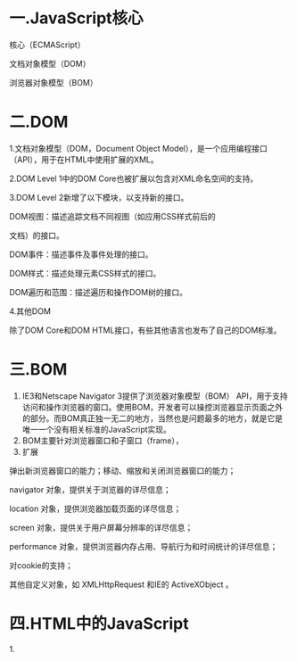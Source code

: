 #    一.JavaScript核心

核心（ECMAScript）

文档对象模型（DOM）

浏览器对象模型（BOM） 

# 二.DOM   

1.文档对象模型（DOM，Document Object Model），是一个应用编程接口（API），用于在HTML中使用扩展的XML。               

2.DOM Level 1中的DOM Core也被扩展以包含对XML命名空间的支持。

3.DOM Level 2新增了以下模块，以支持新的接口。

DOM视图：描述追踪文档不同视图（如应用CSS样式前后的

文档）的接口。

DOM事件：描述事件及事件处理的接口。

DOM样式：描述处理元素CSS样式的接口。

DOM遍历和范围：描述遍历和操作DOM树的接口。

4.其他DOM

除了DOM Core和DOM HTML接口，有些其他语言也发布了自己的DOM标准。

# 三.BOM

1.    IE3和Netscape Navigator 3提供了浏览器对象模型（BOM） API，用于支持访问和操作浏览器的窗口。使用BOM，开发者可以操控浏览器显示页面之外的部分。而BOM真正独一无二的地方，当然也是问题最多的地方，就是它是唯一一个没有相关标准的JavaScript实现。
2. BOM主要针对浏览器窗口和子窗口（frame），
3. 扩展

弹出新浏览器窗口的能力；移动、缩放和关闭浏览器窗口的能力；

navigator 对象，提供关于浏览器的详尽信息；

location 对象，提供浏览器加载页面的详尽信息；

screen 对象，提供关于用户屏幕分辨率的详尽信息；

performance 对象，提供浏览器内存占用、导航行为和时间统计的详尽信息；

对cookie的支持；

其他自定义对象，如 XMLHttpRequest 和IE的 ActiveXObject 。

# 四.**HTML**中的JavaScript

1.<script> 元素

async ：可选。表示应该立即开始下载脚本，但不能阻止其他页面动作，比如下载资源或等待其他脚本加载。只对外部脚本文件有效。

charset ：可选。使用 src 属性指定的代码字符集。这个属性很少使用，因为大多数浏览器不在乎它的值

crossorigin ：可选。配置相关请求的CORS（跨源资源共享）设置。默认不使用CORS。 

defer ：可选。表示在文档解析和显示完成后再执行脚本是没有问题的。只对外部脚本文件有效。在IE7及更早的版本中，对行内脚本也可以指定这个属性。

src ：可选。表示包含要执行的代码的外部文件。

type ：可选。代替 language ，表示代码块中脚本语言的内容类型（也称MIME类型）。

2.  标签占位符

过去，所有 <script> 元素都被放在页面的 <head> 标签内，

```
<!DOCTYPE html> 

<html> 

<head> 

<title>Example HTML Page</title> 

<script src="example1.js"></script> 

<script src="example2.js"></script> 

</head> 

<body> 

<!--这里是页面内容-->

</body> 

</html>
```

不过这种方法会导致页面渲染的明显延迟，在此期间浏览器窗口完全空白。所以我们把标签放在 <body> 元素中的页面内容后面

```
<!DOCTYPE html> 

<html> 

<head> 

<title>Example HTML Page</title> 

</head> 

<body> 
<!--这里是页面内容-->

<script src="example1.js"></script> 

<script src="example2.js"></script> 

</body> 

</html>
```

3.推迟执行脚本

4. 异步执行脚本
5. 动态加载脚本
6. XHTML中的变化

#  五.语言基础

**.1** 语法

ECMAScript的语法很大程度上借鉴了C语言和其他类C语言，如Java和Perl。熟悉这些语言的开发者，应该很容易理解ECMAScript宽松的语法 

2. 区分大小写
3. 标识符
4. 注释
5. 严格模式
6. 语句
7. 关键字与保留字

break do in typeof  case else instanceof var  catch export new void  class extends return while  const finally super with  continue for switch yield  debugger function this  default if throw  delete import try 

8.  变量

有3个关键字可以声明变量： var 、 const 和 let 。其中， var 在ECMAScript的所有版本中都可以使用，而 const 和 let 只能在ECMAScript 6及更晚的版本中使用

9.数据类型

ECMAScript有6种简单数据类型（也称为原始类型）：Undefined 、 Null 、 Boolean 、 Number 、 String 和 Symbol 。

10. typeof 操作符

"undefined" 表示值未定义；

"boolean" 表示值为布尔值；

"string" 表示值为字符串；

"number" 表示值为数值；

"object" 表示值为对象（而不是函数）或 null ； 

"function" 表示值为函数；

"symbol" 表示值为符号

### 操作符

ECMA-262描述了一组可用于操作数据值的操作符，包括数学操作符（如加、减）、位操作符、关系操作符和相等操作符等。

1.一元操作符

2. 一元加和减

```
let num = 25; 

num = +num; 

console.log(num); // 25
```

3.位操作符

3.1   按位非

3.2 按位与

3.3  按位或

3.4 按位异或

3.5 左移

3.6 有符号右移

3.7 无符号右移

### 布尔值

1. 逻辑非
2. 逻辑与
3. 逻辑或

### 乘法操作符

1. 乘法操作符
2. 除法操作符
3. 取模操作符

### 指数操作符

ECMAScript 7新增了指数操作符， Math.pow() 现在有了自己

的操作符 ** ，结果是一样的：

```
console.log(Math.pow(3, 2); // 9

console.log(3 ** 2); // 9console.log(Math.pow(16, 0.5); // 4

console.log(16** 0.5); // 4
```

不仅如此，指数操作符也有自己的指数赋值操作符 **= ，该操

作符执行指数运算和结果的赋值操作：

```
let squared = 3; 

squared **= 2; 

console.log(squared); // 9

let sqrt = 16; 

sqrt **= 0.5; 

console.log(sqrt); // 4
```



### 加性操作符

1. 加法操作符

   加法操作符（ + ）用于求两个数的和，比如：

   let result = 1 + 2;

   如果两个操作数都是数值，加法操作符执行加法运算并根据如下规则返回结果：

   如果有任一操作数是 NaN ，则返回 NaN ；

   如果是 Infinity 加 Infinity ，则返回 Infinity ；

   如果是 -Infinity 加 -Infinity ，则返回 - Infinity ；

   如果是 Infinity 加 -Infinity ，则返回 NaN ；

   如果是 +0 加 +0 ，则返回 +0 ；

   如果是 -0 加 +0 ，则返回 +0 ；

   如果是 -0 加 -0 ，则返回 -0 。

   不过，如果有一个操作数是字符串，则要应用如下规则：

   如果两个操作数都是字符串，则将第二个字符串拼接到第一个字符串后面；

   如果只有一个操作数是字符串，则将另一个操作数转换为字符串，再将两个字符串拼接在一起。

   如果有任一操作数是对象、数值或布尔值，则调用它们的toString() 方法以获取字符串，然后再应用前面的关于字符串的规则。对于 undefined 和 null ，则调用 String() 函数，分别获取 "undefined" 和 "null" 。

   看下面的例子：

   let result1 = 5 + 5; *//* *两个数值*

   console.log(result1); *// 10* 

   let result2 = 5 + "5"; *//* *一个数值和一个字*

   *符串*

   console.log(result2); *// "55"*

   以上代码展示了加法操作符的两种运算模式。正常情况下， 5 + 

   5 等于10（数值），如前两行代码所示。但是，如果将一个操作数改为字符串，比如 "5" ，则相加的结果就变成了 "55" （原始字符串值），因为第一个操作数也会被转换为字符串。

   ECMAScript中最常犯的一个错误，就是忽略加法操作中涉及的数据类型。比如下面这个例子：

   let num1 = 5; 

   let num2 = 10; 

   let message = "The sum of 5 and 10 is " + 

   num1 + num2; 

   console.log(message); *// "The sum of 5 and* 

   *10 is 510"*

   这里，变量 message 中保存的是一个字符串，是执行两次加法操作之后的结果。有人可能会认为最终得到的字符串是 "The sum of 5 and 10 is 15" 。可是，实际上得到的是 "The 

   sum of 5 and 10 is 510" 。这是因为每次加法运算都是独立完成的。第一次加法的操作数是一个字符串和一个数值（5），结果还是一个字符串。第二次加法仍然是用一个字符串去加一个数值（10），同样也会得到一个字符串。如果想真正执行数学计算，然后把结果追加到字符串末尾，只要使用一对括号即可：

   let num1 = 5; 

   let num2 = 10; 

   let message = "The sum of 5 and 10 is " + 

   (num1 + num2); 

   console.log(message); *// "The sum of 5 and 10* 

   *is 15"*在此，我们用括号把两个数值变量括了起来，意思是让解释器先

   执行两个数值的加法，然后再把结果追加给字符串。因此，最终

   得到的字符串变成了 "The sum of 5 and 10 is 15" 。

2. 减法操作符

减法操作符（ - ）也是使用很频繁的一种操作符，比如：

let result = 2 - 1;

与加法操作符一样，减法操作符也有一组规则用于处理ECMAScript中不同类型之间的转换。

如果两个操作数都是数值，则执行数学减法运算并返回结果。

如果有任一操作数是 NaN ，则返回 NaN 。

如果是 Infinity 减 Infinity ，则返回 NaN 。

如果是 -Infinity 减 -Infinity ，则返回 NaN 。

如果是 Infinity 减 -Infinity ，则返回 Infinity 。

如果是 -Infinity 减 Infinity ，则返回 - Infinity 。

如果是 +0 减 +0 ，则返回 +0 。

如果是 +0 减 -0 ，则返回 -0 。

如果是 -0 减 -0 ，则返回 +0 。

如果有任一操作数是字符串、布尔值、 null 或 

undefined ，则先在后台使用 Number() 将其转换为数值，然后再根据前面的规则执行数学运算。如果转换结果是NaN ，则减法计算的结果是 NaN 。

如果有任一操作数是对象，则调用其 valueOf() 方法取得        表示它的数值。如果该值是 NaN ，则减法计算的结果是NaN 。如果对象没有 valueOf() 方法，则调用其toString() 方法，然后再将得到的字符串转换为数值。

以下示例演示了上面的规则：

let result1 = 5 - true; *// true**被转换为**1**，所以结*

*果是**4* 

let result2 = NaN - 1; *// NaN* 

let result3 = 5 - 3; *// 2* 

let result4 = 5 - ""; *// ""**被转换为**0**，所以结果*

*是**5*

let result5 = 5 - "2"; *// "2"**被转换为**2**，所以结*

*果是**3* 

let result6 = 5 - null; *// null**被转换为**0**，所以结*

*果是**5* 

### 关系操作符

关系操作符执行比较两个值的操作，包括小于（ < ）、大于（ > ）、小于等于（ <= ）和大于等于（ >= ），用法跟数学课上学的一样。这几个操作符都返回布尔值，如下所示：

let result1 = 5 > 3; *// true* 

let result2 = 5 < 3; *// false*

### 相等操作符

1. 等于和不等于
2. 全等和不全等

### 条件操作符

条件操作符是ECMAScript中用途最为广泛的操作符之一，语法跟Java中一样：

variable = boolean_expression ? true_value :      false_value;

###  赋值操作符

简单赋值用等于号（ = ）表示，将右手边的值赋给左手边的变量，如下所示：

let num = 10;

每个数学操作符以及其他一些操作符都有对应的复合赋值操作符：

乘后赋值（ *= ）

除后赋值（ /= ）

取模后赋值（ %= ）

加后赋值（ += ）

减后赋值（ -= ）

左移后赋值（ <<= ）

右移后赋值（ >>= ）

无符号右移后赋值（ >>>= ）

这些操作符仅仅是简写语法，使用它们不会提升性能。

### 逗号操作符

逗号操作符可以用来在一条语句中执行多个操作，如下所示：let num1 = 1, num2 = 2, num3 = 3;

##   语句

1. if 语句
2. do-while 语句
3. while 语句
4. for 语句
5. for-in 语句
6. for-of 语句
7. 标签语句
8. break 和 continue 语句
9. with 语句
10. switch 语句

### 函数

函数对任何语言来说都是核心组件，因为它们可以封装语句，然后在任何地方、任何时间执行。ECMAScript中的函数使用function 关键字声明，后跟一组参数，然后是函数体。





#### ECMAScript中的基本数据类型包括 Undefined 、 Null 、 Boolean 、 Number 、 String 和 Symbol 。

# 六 变量，作用域与内存

## 1.原始值与引用值

### 1.1动态属性

原始值和引用值的定义方式很类似，都是创建一个变量，然后给

它赋一个值。不过，在变量保存了这个值之后，可以对这个值做什

么，则大有不同。对于引用值而言，可以随时添加、修改和删除其属

性和方法。

### 1.2复制值

除了存储方式不同，原始值和引用值在通过变量复制时也有所不

同。在通过变量把一个原始值赋值到另一个变量时，原始值会被复制

到新变量的位置。

```
let num1 = 5; 

let num2 = num1;
```

### 1.3传递参数

ECMAScript中所有函数的参数都是按值传递的。这意味着函数外

的值会被复制到函数内部的参数中，就像从一个变量复制到另一个变

量一样。如果是原始值，那么就跟原始值变量的复制一样，如果是引

用值，那么就跟引用值变量的复制一样。对很多开发者来说，这一块

可能会不好理解，毕竟变量有按值和按引用访问，而传参则只有按值

传递

## 2.执行上下文与作用域

### 2.1作用域链增强

try / catch 语句的 catch 块 

with 语句

### 2.2变量声明

1. 使用 var 的函数作用域声明

2. 使用 let 的块级作用域声明
   3. 使用 const 的常量声明
   4. 标识符查找

## 3.垃圾回收

JavaScript是使用垃圾回收的语言，也就是说执行环境负责在代码

执行时管理内存。在C和C++等语言中，跟踪内存使用对开发者来说是

个很大的负担，也是很多问题的来源。JavaScript为开发者卸下了这个

负担，通过自动内存管理实现内存分配和闲置资源回收。基本思路很

简单：确定哪个变量不会再使用，然后释放它占用的内存。这个过程

是周期性的，即垃圾回收程序每隔一定时间（或者说在代码执行过程

中某个预定的收集时间）就会自动运行。垃圾回收过程是一个近似且

不完美的方案，因为某块内存是否还有用，属于“不可判定的”问题，

意味着靠算法是解决不了的。

### 3.1标记清理

JavaScript最常用的垃圾回收策略是标记清理（mark-and

sweep）。当变量进入上下文，比如在函数内部声明一个变量时，这个变量会被加上存在于上下文中的标记。而不在上下文中的变量，逻辑

上讲，永远不应该释放它们的内存，因为只要上下文中的代码在运

行，就有可能用到它们。当变量离开上下文时，也会被加上离开上下

文的标记。

### 3.2引用计数

另一种没那么常用的垃圾回收策略是引用计数（reference

counting）。其思路是对每个值都记录它被引用的次数。声明变量并给

它赋一个引用值时，这个值的引用数为1。如果同一个值又被赋给另一

个变量，那么引用数加1。类似地，如果保存对该值引用的变量被其他

值给覆盖了，那么引用数减1。当一个值的引用数为0时，就说明没办

法再访问到这个值了，因此可以安全地收回其内存了。垃圾回收程序

下次运行的时候就会释放引用数为0的值的内存。

### 3.3 性能

垃圾回收程序会周期性运行，如果内存中分配了很多变量，则可

能造成性能损失，因此垃圾回收的时间调度很重要。尤其是在内存有

限的移动设备上，垃圾回收有可能会明显拖慢渲染的速度和帧速率。

开发者不知道什么时候运行时会收集垃圾，因此最好的办法是在写代

码时就要做到：无论什么时候开始收集垃圾，都能让它尽快结束工

作

### 3.4内存管理

1. 通过 const 和 let 声明提升性能

2. 隐藏类和删除操作

### 4.内存泄漏

写得不好的JavaScript可能出现难以察觉且有害的内存泄漏问题。

在内存有限的设备上，或者在函数会被调用很多次的情况下，内

存泄漏可能是个大问题。JavaScript中的内存泄漏大部分是由不合

理的引用导致的

### 5.静态分配与对象池

为了提升JavaScript性能，最后要考虑的一点往往就是压榨浏览器

了。此时，一个关键问题就是如何减少浏览器执行垃圾回收的次

数。开发者无法直接控制什么时候开始收集垃圾，但可以间接控

制触发垃圾回收的条件。理论上，如果能够合理使用分配的内

存，同时避免多余的垃圾回收，那就可以保住因释放内存而损失

的性能。

## 总结

JavaScript变量可以保存两种类型的值：原始值和引用值。原始值可能是以下6种原始数据类型之一： Undefined 、 Null 、Boolean 、 Number 、 String 和 Symbol 。原始值和引用值有以下特点。

原始值大小固定，因此保存在栈内存上。从一个变量到另一个变量复制原始值会创建该值的第二个副本。引用值是对象，存储在堆内存上。

包含引用值的变量实际上只包含指向相应对象的一个指针，而不是对象本身。从一个变量到另一个变量复制引用值只会复制指针，因此结果是两个变量都指向同一个对象。typeof 操作符可以确定值的原始类型，而 instanceof 操作符用于确保值的引用类型。任何变量（不管包含的是原始值还是引用值）都存在于某个执行上下文中（也称为作用域）。这个上下文（作用域）决定了变量的生命周期，以及它们可以访问代码的哪些部分。执行上下文可以总结如下。执行上下文分全局上下文、函数上下文和块级上下文。代码执行流每进入一个新上下文，都会创建一个作用域链，用于搜索变量和函数。

函数或块的局部上下文不仅可以访问自己作用域内的变量，而且也可以访问任何包含上下文乃至全局上下文中的变量。全局上下文只能访问全局上下文中的变量和函数，不能直接访问局部上下文中的任何数据。

变量的执行上下文用于确定什么时候释放内存。JavaScript是使用垃圾回收的编程语言，开发者不需要操心内存分配和回收。JavaScript的垃圾回收程序可以总结如下。

离开作用域的值会被自动标记为可回收，然后在垃圾回收期间被删除。

主流的垃圾回收算法是标记清理，即先给当前不使用的值加上标记，再回来回收它们的内存。

引用计数是另一种垃圾回收策略，需要记录值被引用了多少次。

JavaScript引擎不再使用这种算法，但某些旧版本的IE仍然会受这种算法的影响，原因是JavaScript会访问非原生JavaScript对象（如DOM元素）。

引用计数在代码中存在循环引用时会出现问题。

解除变量的引用不仅可以消除循环引用，而且对垃圾回收也有帮助。为促进内存回收，全局对象、全局对象的属性和循环引用都

应该在不需要时解除引用。

# 第五章  基本引用数据类型

本章节主要理解的是   

1.对象，

2.基本JavaScript数据类型 ， 

3.原始值与原始值包装类型

引用值（或者对象）是某个特定引用类型的实例。在ECMAScript中，引用类型是把数据和功能组织到一起的结构，经常被人错误地称作“类”。虽然从技术上讲JavaScript是一门面向对象语言，但ECMAScript缺少传统的面向对象编程语言所具备的某些基本结构，包括类和接口。引用类型有时候也被称为对象定义，因为它们描述了自己的对象应有的属性和方法。

在这里要注意一点

引用类型虽然有点像类，但跟类并不是一个概念。

对象被认为是某个特定引用类型的实例。新对象通过使用 new 操作符后跟一个构造函数（constructor）来创建。构造函数就是用来创建新对象的函数。

let now = new Date();

 

函数也是一种引用类型，但有关函数的内容太多了，一章放不下，所以本书专门用第10章来介绍函数。

## Date

ECMAScript的 Date 类型参考了Java早期版本中的java.util.Date 。为此， Date 类型将日期保存为自协调世界时（UTC，Universal Time Coordinated）时间1970年1月1日午夜（零时）至今所经过的毫秒数。使用这种存储格式， Date 类型可以精确表示1970年1月 1日之前及之后285 616年的日期。

下面是一个创建时间的代码  用到了new和Data

```
let now = new Date();
```

Date.parse() 方法接收一个表示日期的字符串参数，尝试将这个字符串转换为表示该日期的毫秒数。ECMA-262第5版定义了Date.parse() 应该支持的日期格式，填充了第3版遗留的空白。所有实现都必须支持下列日期格式：

“月/日/年”，如 "5/23/2019" ； 

“月名 日, 年”，如 "May 23, 2019" ； 

“周几 月名 日 年 时:分:秒 时区”，如 "Tue May 23 2019 00:00:00GMT-0700" ；

ISO 8601扩展格式“YYYY-MM-DDTHH:mm:ss.sssZ”，如 2019-05- 

23T00:00:00 （只适用于兼容ES5的实现）。

要创建一个表示“2019年5月23日”的日期对象，可以使用以下代

码：let someDate = new Date(Date.parse("May 23, 2019"));

1. 继承的方法
2. 日期格式化方法
3. 日期**/**时间组件方法 

方法 说明

getTime()返回日期的毫秒表示；与valueOf() 相同setTime(*milliseconds*)设置日期的毫秒表示，从而修改整个日期

getFullYear()返回4位数年（即2019而不是19） 

getUTCFullYear()返回UTC日期的4位数年

setFullYear(*year*)设置日期的年（ *year* 必须是4位数）

setUTCFullYear(*year*)设置UTC日期的年（ *year* 必须是4位数）

getMonth()返回日期的月（0表示1月，11表 示12月）

getUTCMonth()返回UTC日期的月（0表示1月，11表示12月）

setMonth(*month*)设置日期的月（ *month* 为大于0的数值，大于11加年）

setUTCMonth(*month*)设置UTC日期的月（ *month* 为大于0的数值，大于11加年）

getDate()返回日期中的日（1~31） 

getUTCDate()返回UTC日期中的日（1~31） 

setDate(*date*)设置日期中的日（如果 *date* 大于该月天数，则加月）

setUTCDate(*date*)设置UTC日期中的日（如果date大于该月天数，则加月）

getDay()返回日期中表示周几的数值（0表示周日，6表示周六）

##  RegExp

1. RegExp 实例属性

   每个 RegExp 实例都有下列属性，提供有关模式的各方面信息。

   global ：布尔值，表示是否设置了 g 标记。

   ignoreCase ：布尔值，表示是否设置了 i 标记。

   unicode ：布尔值，表示是否设置了 u 标记。

   sticky ：布尔值，表示是否设置了 y 标记。

   lastIndex ：整数，表示在源字符串中下一次搜索的开始位置，始终从0开始。

   multiline ：布尔值，表示是否设置了 m 标记。

   dotAll ：布尔值，表示是否设置了 s 标记。

   source ：正则表达式的字面量字符串（不是传给构造函数的模式字符串），没有开头和结尾的斜杠。

   flags ：正则表达式的标记字符串。始终以字面量而非传入构造函数的字符串模式形式返回（没有前后斜杠）

2. RegExp 实例方法 

3. RegExp 构造函数属性

4. 模式局限

## 原始值包装类型

1. Boolean

2. Number

3. String

   3.1    JavaScript字符

   3.2   normalize() 方法

   3.3   字符串操作方法

   3.4    字符串位置方法

   3.5    字符串包含方法

   3.6    trim() 方法

   3.7    repeat() 方法

   3.8    padStart() 和 padEnd() 方法

   3.9   字符串迭代与解构

   3.10   字符串大小写转换

   3.11   字符串模式匹配方法

   3.12    localeCompare() 方法

   3.13      HTML方法

## 单例内置对象

### Global

​	1. URL编码方法

2. eval() 方法

3. Global 对象属性

4. window 对象

### Math

1. Math 对象属性
2. min() 和 max() 方法
3. 舍入方法
4. random() 方法
5. 其他方法

## 小结

JavaScript中的对象称为引用值，几种内置的引用类型可用于创建特定类型的对象。

引用值与传统面向对象编程语言中的类相似，但实现不同。

Date 类型提供关于日期和时间的信息，包括当前日期、时间及相关计算。

RegExp 类型是ECMAScript支持正则表达式的接口，提供了大多数基础的和部分高级的正则表达式功能。

JavaScript比较独特的一点是，函数实际上是 Function 类型的实例，也就是说函数也是对象。因为函数也是对象，所以函数也有方法，可以用于增强其能力。

由于原始值包装类型的存在，JavaScript中的原始值可以被当成对象来使用。有3种原始值包装类型： Boolean 、 Number 和 String 。它们都具备如下特点。

1. 每种包装类型都映射到同名的原始类型。

2. 以读模式访问原始值时，后台会实例化一个原始值包装类型的对象，借助这个对象可以操作相应的数据。

3. 涉及原始值的语句执行完毕后，包装对象就会被销毁。

当代码开始执行时，全局上下文中会存在两个内置对象： Global 和 Math 。其中， Global 对象在大多数ECMAScript实现中无法直接访问。不过，浏览器将其实现为 window 对象。所有全局变量和函数都是Global 对象的属性。 Math 对象包含辅助完成复杂计算的属性和方法。

# 第六章

## **Object**

1. 大多数引用值的示例使用的是 Object 类型。Object 是ECMAScript中最常用的类型之一。虽然 Object 的例没有多少功能，但很适合存储和在应用程序间交换数据。

2. 显式地创建 Object 的实例有两种方式。第一种是使用 new 操符和 Object 构造函数

   代码

```
let person = new Object(); 

person.name = "Nicholas"; 

person.age = 29;
```

3. 另一种方式是使用对象字面量（object literal）表示法。对象字面量是对象定义的简写形式，目的是为了简化包含大量属性的对象的建。

代码

```
let person = { 

name: "Nicholas", 

age: 29 

};
```

4. 在对象字面量表示法中，属性名可以是字符串或数值

代码

```
let person = { 

"name": "Nicholas", 

"age": 29, 

5: true 

};
```

## Array

1. ### 创建数组

   有几种基本的方式可以创建数组

let colors = new Array();

let colors = new Array(20);

let colors = new Array("red", "blue", "green");

2. ### 数组空位

   1. 使用数组字面量初始化数组时，可以使用一串逗号来创建空位（hole）。ECMAScript会将逗号之间相应索引位置的值当成空位，ES6规范重新定义了该如何处理这些空位。

```
const options = [,,,,,]; //创建包含5个元素的数组

console.log(options.length); // 5
```

2. ES6新增的方法和迭代器与早期ECMAScript版本中存在的方法行为不同。ES6新增方法普遍将这些空位当成存在的元素，只不过值为undefined

```
const options = [1,,,,5]; 
for (const option of options) { 
console.log(option === undefined); 
}
// false
// true
// true
// true
// false
const a = Array.from([,,,]); //使用ES6的Array.from()
创建的包含3个空位的数组
for (const val of a) { 
alert(val === undefined); 
}
// true
// true
// true
alert(Array.of(...[,,,])); // [undefined, undefined,
undefined]
for (const [index, value] of options.entries()) {alert(value); 
}
// 1
// undefined
// undefined
// undefined
// 5
```

3. ### 数组索引

   要取得或设置数组的值，需要使用中括号并提供相应值的数字索引

4. ### 检测数组

   一个经典的ECMAScript问题是判断一个对象是不是数组。在只有一个网页（因而只有一个全局作用域）的情况下，使用 instanceof 操作符

使用 instanceof 的问题是假定只有一个全局执行上下文。如果网页里有多个框架，则可能涉及两个不同的全局执行上下文，因此就会有两个不同版本的 Array 构造函数。如果要把数组从一个框架传给另一个框架，则这个数组的构造函数将有别于在第二个框架内本地创建的数组。为解决这个问题，ECMAScript提供了 Array.isArray() 方法。这个方法的目的就是确定一个值是否为数组，而不用管它是在哪个全局执行上下文中创建的

5. ### 迭代器方法

6. ### 复制和填充方法

7. ### 转换方法

8. ### 栈方法

9. ### 队列方法

10. ### 排序方法

11. ### 操作方法

12. ### 搜索和位置方法

13. ### 迭代方法

14. ### 归并方法

    ## Array

    1. 历史

    2. ArrayBuffer

    3. DataView

    4. 定型数组

       ## Map

       1. 基本API
       2. 顺序与迭代
       3. 选择 Object 还是 Map

       ## WeakMap

       1. 基本API
       2. 弱键
       3. 不可迭代键
       4. 使用弱映射

    ## Set

    1. 基本API
    2. 顺序与迭代
    3. 定义正式集合操作

    ## WeakSet

    1. 基本API
    2. 弱值
    3. 不可迭代值
    4. 使用弱集合

    ## 迭代与扩展操作

    ECMAScript 6新增的迭代器和扩展操作符对集合引用类型特别有用。这些新特性让集合类型之间相互操作、复制和修改变得异常方便

## 总结

1.JavaScript中的对象是引用值，可以通过几种内置引用类型创建特定类型的对象。

2.引用类型与传统面向对象编程语言中的类相似，但实现不同。

3.Object 类型是一个基础类型，所有引用类型都从它继承了基本的行为。

4.Array 类型表示一组有序的值，并提供了操作和转换值的能力。定型数组包含一套不同的引用类型，用于管理数值在内存中的类型。Date 类型提供了关于日期和时间的信息，包括当前日期和时间以及计算。

5.RegExp 类型是ECMAScript支持的正则表达式的接口，提供了大多数基本正则表达式以及一些高级正则表达式的能力。

6.JavaScript比较独特的一点是，函数其实是 Function 类型的实例，这意味着函数也是对象。由于函数是对象，因此也就具有能够增强自身行为的方法。

7.因为原始值包装类型的存在，所以JavaScript中的原始值可以拥有类似对象的行为。有3种原始值包装类型： Boolean 、 Number 和 String 。它们都具有如下特点。

8.每种包装类型都映射到同名的原始类型。在以读模式访问原始值时，后台会实例化一个原始值包装对象，通过这个对象可以操作数据。

9.涉及原始值的语句只要一执行完毕，包装对象就会立即销毁。JavaScript还有两个在一开始执行代码时就存在的内置对象：Global 和 Math 。其中， Global 对象可以在大多数ECMAScript实现中访问。不过浏览器将 Global 实现为 window 对象。所有全局变量和函数都是 Global 对象的属性。 Math 对象包含辅助完成复杂数学计算的属性和方法。

10.ECMAScript 6新增了一批引用类型： Map 、 WeakMap 、 Set 和 WeakSet 。这些类型为组织应用程序数据和简化内存管理提供了新能力。

# 第八章   对象、类与面向对象编程

## 8.1.1 理解对象

创建自定义对象的通常方式是创建 Object 的一个新实例，然后再给它添加属性和方法

```
let person = new Object(); 

person.name = "Nicholas"; 

person.age = 29; 

person.job = "Software Engineer"; 

person.sayName = function() { 

console.log(this.name); 

};
```

1. ### 属性的类型

ECMA-262使用一些内部特性来描述属性的特征。这些特性是由为JavaScript实现引擎的规范定义的。因此，开发者不能在JavaScript中直接访问这些特性。为了将某个特性标识为内部特性，规范会用两个中括号把特性的名称括起来，比如 [[Enumerable]] 。

属性分两种：数据属性和访问器属性

 #### 数据属性

数据属性包含一个保存数据值的位置。值会从这个位置读取，也会写入到这个位置。数据属性有4个特性描述它们的行为。

[[Configurable]] ：表示属性是否可以通过 delete删除并重新定义，是否可以修改它的特性，以及是否可以把它改为访问器属性。默认情况下，所有直接定义在对象上的属性的这个特性都是 true ，如前面的例子所示。

[[Enumberable]] ：表示属性是否可以通过 for-in 循环返回。默认情况下，所有直接定义在对象上的属性的这个特性都是 true ，如前面的例子所示。

[[Writable]] ：表示属性的值是否可以被修改。默认情况下，所有直接定义在对象上的属性的这个特性都是true ，如前面的例子所示。

[[Value]] ：包含属性实际的值。这就是前面提到的那个读取和写入属性值的位置。这个特性的默认值为undefined 。

#### 访问器属性

访问器属性不包含数据值。相反，它们包含一个获取（getter）函数和一个设置（setter）函数，不过这两个函数不是必需的。在读取访问器属性时，会调用获取函数，这个函数的责任就是返回一个有效的值。在写入访问器属性时，会调用设置函数并传入新值，这个函数必须决定对数据做出什么修改。访问器属性有4个特性描述它们的行为。

[[Configurable]] ：表示属性是否可以通过 delete删除并重新定义，是否可以修改它的特性，以及是否可以把它改为数据属性。默认情况下，所有直接定义在对象上的属性的这个特性都是 true 。 

[[Enumerable]] ：表示属性是否可以通过 for-in 循环返回。默认情况下，所有直接定义在对象上的属性的这个特性都是 true 。 

[[Get]] ：获取函数，在读取属性时调用。默认值为undefined 。 

[[Set]] ：设置函数，在写入属性时调用。默认值为undefined 。

访问器属性是不能直接定义的，必须使用Object.defineProperty() 。

```
let book = { 

year_: 2017, 

edition: 1};

Object.defineProperty(book, "year", { 

get() { 

return this.year_; 

},

set(newValue) { 

if (newValue > 2017) { 

this.year_ = newValue; 

this.edition += newValue - 2017; 

} 

} 

}); 

book.year = 2018; 

console.log(book.edition); // 2
```

## 8.1.2 定义多个属性

在一个对象上同时定义多个属性的可能性是非常大的。为此，ECMAScript提供了 Object.defineProperties() 方法。这个方法可以通过多个描述符一次性定义多个属性。它接收两个参数：要为之添加或修改属性的对象和另一个描述符对象，其属性与要添加或修改的属性一一对应。

```
let book = {}; 

Object.defineProperties(book, { 

year_: { 

value: 2017 

},

edition: { 

value: 1 

},

year: {get() { 

return this.year_; 

},

set(newValue) { 

if (newValue > 2017) { 

this.year_ = newValue; 

this.edition += newValue - 2017; 

} 

} 

} 

});
```

## 8.1.3 读取属性的特性

使用 Object.getOwnPropertyDescriptor() 方法可以取得指定属性的属性描述符。这个方法接收两个参数：属性所在的对象和要取得其描述符的属性名。返回值是一个对象，对于访问器属性包含 configurable 、 enumerable 、 get 和 set 属性，对于数据属性包含 configurable 、 enumberable 、 writable 和 value 属性。

```
let book = {}; 

Object.defineProperties(book, { 

year_: {value: 2017 

},

edition: { 

value: 1 

},

year: { 

get: function() { 

return this.year_; 

},

set: function(newValue){ 

if (newValue > 2017) { 

this.year_ = newValue; 

this.edition += newValue - 2017; 

} 

} 

} 

}); 

let descriptor =  Object.getOwnPropertyDescriptor(book, "year_"); 

console.log(descriptor.value); // 2017

console.log(descriptor.configurable); // false

console.log(typeof descriptor.get); // "undefined"

let descriptor =Object.getOwnPropertyDescriptor(book, "year"); 

console.log(descriptor.value); //undefined

console.log(descriptor.enumerable); // false

console.log(typeof descriptor.get); //"function"
```

ECMAScript 2017新增了Object.getOwnPropertyDescriptors() 静态方法。这个方法实际上会在每个自有属性上调用 Object.defineProperties()并在一个新对象中返回它们。

```
let book = {}; 

Object.defineProperties(book, { 

year_: { 

value: 2017 

},

edition: { 

value: 1 

},

year: {get: function() { 

return this.year_; 

},

set: function(newValue){ 

if (newValue > 2017) { 

this.year_ = newValue; 

this.edition += newValue - 2017; 

} 

} 

} 

}); 

console.log(Object.getOwnPropertyDescriptors(boo 

k)); 
```

## 8.1.4 合并对象

JavaScript开发者经常觉得“合并”（merge）两个对象很有用。更具体地说，就是把源对象所有的本地属性一起复制到目标对象上。有时候这种操作也被称为“混入”（mixin），因为目标对象通过混入源对象的属性得到了增强。

ECMAScript 6专门为合并对象提供了 Object.assign() 方法。这个方法接收一个目标对象和一个或多个源对象作为参数，然后将每个源对象中可枚举（ Object.propertyIsEnumerable() 返 回 true ）和自有（ Object.hasOwnProperty() 返回 true ）属性复制到目标对象。以字符串和符号为键的属性会被复制。对每个符合条件的属性，这个方法会使用源对象上的 [[Get]] 取得属性的值，然后使用目标对象上的 [[Set]] 设置属性的值

```
let dest, src, result; 
dest = {}; 
src = { id: 'src' };result = Object.assign(dest, src); 
// Object.assign修改目标对
//也会返回修改后的目标对象
console.log(dest === result);// true
console.log(dest !== src); // true
console.log(result); // { id: src }
console.log(dest); // { id: src }


dest = {}; 
result = Object.assign(dest, { a: 'foo' }, { b: 'bar' }); 
console.log(result); // { a: foo, b: bar }



dest = { set a(val) { 
console.log('Invoked dest setter with param${val}'); 
} 
};
src = { 
get a() { 
console.log('Invoked src getter'); 
return 'foo'; 
} 
};
Object.assign(dest, src); 
//调用src的获取方法
//调用dest的设置方法并传入参数"foo"
//因为这里的设置函数不执行赋值操作
//所以实际上并没有把值转移过来
console.log(dest); // { set a(val) {...} }
```

## 8.2 继承

继承是面向对象编程中讨论最多的话题。很多面向对象语言都支持两种继承：接口继承和实现继承。前者只继承方法签名，后者继承实际的方法。接口继承在ECMAScript中是不可能的，因为函数没有签名。实现继承是ECMAScript唯一支持的继承方式，而这主要是通过原型链实现的。

### 8.2.1 原型链

ECMA-262把原型链定义为ECMAScript的主要继承方式。其基本思想就是通过原型继承多个引用类型的属性和方法。重温一下构造函数、原型和实例的关系：每个构造函数都有一个原型对象，原型有一个属性指回构造函数，而实例有一个内部指针指向原型。如果原型是另一个类型的实例呢？那就意味着这个原型本身有一个内部指针指向另一个原型，相应地另一个原型也有一个指针指向另一个构造函数。这样就在实例和原型之间构造了一条原型链。这就是原型链的基本构想。

```
function SuperType() { 

this.property = true; 

}

SuperType.prototype.getSuperValue = function() { 

return this.property; 

};

function SubType() { 

this.subproperty = false; 

}

//继承SuperType

SubType.prototype = new SuperType(); 

SubType.prototype.getSubValue = function () { 

return this.subproperty; 

};

let instance = new SubType(); 

console.log(instance.getSuperValue()); // true
```

1. 默认原型

实际上，原型链中还有一环。默认情况下，所有引用类型都继承自 Object ，这也是通过原型链实现的。任何函数的默认原型都是一个 Object 的实例，这意味着这个实例有一个内部指针指向 Object.prototype 。这也是为什么自定义类型能够继承包括 toString() 、 valueOf() 在内的所有默认方法的原因。因此前面的例子还有额外一层继承关系。图8-5展示了完整的原型链

SubType 继承 SuperType ，而 SuperType 继承Object 。在调用 instance.toString() 时，实际上调用的是保存在 Object.prototype 上的方法

2. 原型与继承关系

原型与实例的关系可以通过两种方式来确定。第一种方式是使用instanceof 操作符，如果一个实例的原型链中出现过相应的构造函数，则 instanceof 返回 true 。

```
console.log(instance instanceof Object); // true
console.log(instance instanceof SuperType); // true 
console.log(instance instanceof SubType); // true
```

3. 关于方法

子类有时候需要覆盖父类的方法，或者增加父类没有的方法。为此，这些方法必须在原型赋值之后再添加到原型上。

```
function SuperType() { 

this.property = true; 

}

SuperType.prototype.getSuperValue = function() {return this.property; 

};

function SubType() { 

this.subproperty = false; 

}

//继承SuperType

SubType.prototype = new SuperType(); 

//新方法

SubType.prototype.getSubValue = function () { 

return this.subproperty; 

};

//覆盖已有的方法

SubType.prototype.getSuperValue = function () { 

return false; 

};

let instance = new SubType(); 

console.log(instance.getSuperValue()); //false
```

4. 原型链的问题

原型链虽然是实现继承的强大工具，但它也有问题。主要问题出现在原型中包含引用值的时候。前面在谈到原型的问题时也提到过，原型中包含的引用值会在所有实例间共享，这也是为什么属性通常会在构造函数中定义而不会定义在原型上的原因。在使用原型实现继承时，原型实际上变成了另一个类型的实例。这意味着原先的实例属性摇身一变成为了原型属性。

```
function SuperType() { 

this.colors = ["red", "blue", "green"]; 

}

function SubType() {}//继承**SuperType

SubType.prototype = new SuperType(); 

let instance1 = new SubType(); 

instance1.colors.push("black"); 

console.log(instance1.colors); //"red,blue,green,black"

let instance2 = new SubType(); 

console.log(instance2.colors); // "red,blue,green,black"
```

### 8.2.2 盗用构造函数

为了解决原型包含引用值导致的继承问题，一种叫作“盗用构造函数”（constructor stealing）的技术在开发社区流行起来（这种技术有时也称作“对象伪装”或“经典继承”）。基本思路很简单：在子类构造函数中调用父类构造函数。因为毕竟函数就是在特定上下文中执行代码的简单对象，所以可以使用 apply() 和 call() 方法以新创建的对象为上下文执行构造函数。

```
function SuperType() { 

this.colors = ["red", "blue", "green"]; 

}

function SubType() {  //继承SuperType*

SuperType.call(this); 

}

let instance1 = new SubType(); 

instance1.colors.push("black"); 

console.log(instance1.colors); *//* 

*"red,blue,green,black"* 

let instance2 = new SubType(); 

console.log(instance2.colors); *//* 

"red,blue,green"
```

### 8.2.3 组合继承

组合继承（有时候也叫伪经典继承）综合了原型链和盗用构造函数，将两者的优点集中了起来。基本的思路是使用原型链继承原型上的属性和方法，而通过盗用构造函数继承实例属性。这样既可以把方法定义在原型上以实现重用，又可以让每个实例都有自己的属性。

```
function SuperType(name){ 

this.name = name; 

this.colors = ["red", "blue", "green"]; 

}

SuperType.prototype.sayName = function() { 

console.log(this.name); 

};

function SubType(name, age){ 

*//* *继承属性*

SuperType.call(this, name); 

this.age = age;}

*//* *继承方法*

SubType.prototype = new SuperType(); 

SubType.prototype.sayAge = function() { 

console.log(this.age); 

};

let instance1 = new SubType("Nicholas", 29); 

instance1.colors.push("black"); 

console.log(instance1.colors); *//* 

*"red,blue,green,black"* 

instance1.sayName(); *// "Nicholas";* 

instance1.sayAge(); *// 29* 

let instance2 = new SubType("Greg", 27); 

console.log(instance2.colors); *//* 

*"red,blue,green"* 

instance2.sayName(); *// "Greg";* 

instance2.sayAge(); *// 27*
```

### 8.2.4 原型式继承

2006年，Douglas Crockford写了一篇文章：《JavaScript中的原型式继承》（“Prototypal Inheritance in JavaScript”）。这篇文章介绍了一种不涉及严格意义上构造函数的继承方法。他的出发点是即使不自定义类型也可以通过原型实现对象之间的信息共享。

```
function object(o) { 

function F() {} 

F.prototype = o; 

return new F(); 

}
```

### 8.2.5 寄生式继承

与原型式继承比较接近的一种继承方式是寄生式继承（parasiticinheritance），也是Crockford首倡的一种模式。寄生式继承背后的思路类似于寄生构造函数和工厂模式：创建一个实现继承的函数，以某种方式增强对象，然后返回这个对象。

```
function createAnother(original){ 

let clone = object(original); *//* *通过调用函数创*

*建一个新对象*

clone.sayHi = function() { *//* *以某种方式增强*

*这个对象*

console.log("hi"); 

};

return clone; *//* *返回这个对象*

}
```

### 8.2.6 寄生式组合继承

组合继承其实也存在效率问题。最主要的效率问题就是父类构造函数始终会被调用两次：一次在是创建子类原型时调用，另一次是在子类构造函数中调用。本质上，子类原型最终是要包含超类对象的所有实例属性，子类构造函数只要在执行时重写自己的原型就行了。

```
function SuperType(name) { 

this.name = name; 

this.colors = ["red", "blue", "green"];}

SuperType.prototype.sayName = function() { 

console.log(this.name); 

};

function SubType(name, age){ 

SuperType.call(this, name); *//* *第二次调用*

*SuperType()* 

this.age = age; 

}

SubType.prototype = new SuperType(); *//* *第一次调*

*用**SuperType()* 

SubType.prototype.constructor = SubType; 

SubType.prototype.sayAge = function() { 

console.log(this.age); 

};
```



## 8.3  创建原型



### 8.3.1 概述

综观ECMAScript规范的历次发布，每个版本的特性似乎都出人意料。ECMAScript 5.1并没有正式支持面向对象的结构，比如类或继承。但是，正如接下来几节会介绍的，巧妙地运用原型式继承可以成功地模拟同样的行为。

### 8.3.2 工厂模式

工厂模式是一种众所周知的设计模式，广泛应用于软件工程领域，用于抽象创建特定对象的过程。（本书后面还会讨论其他设计模式及其在JavaScript中的实现。）

```
function createPerson(name, age, job) { 

let o = new Object(); 

o.name = name; 

o.age = age; 

o.job = job; 

o.sayName = function() { 

console.log(this.name); 

};

return o; 

}

let person1 = createPerson("Nicholas", 29, 

"Software Engineer"); 

let person2 = createPerson("Greg", 27, 

"Doctor");
```

### 8.3.3 构造函数模式

前面几章提到过，ECMAScript中的构造函数是用于创建特定类型对象的。像 Object 和 Array 这样的原生构造函数，运行时可以直接在执行环境中使用。当然也可以自定义构造函数，以函数的形式为自己的对象类型定义属性和方法

```
function Person(name, age, job){ 

this.name = name; 

this.age = age; 

this.job = job; 

this.sayName = function() { 

console.log(this.name); 

}; 

}

let person1 = new Person("Nicholas", 29, 

"Software Engineer"); 

let person2 = new Person("Greg", 27, "Doctor"); 

person1.sayName(); *// Nicholas* 

person2.sayName(); // Greg
```

### 8.3.4 原型模式

每个函数都会创建一个 prototype 属性，这个属性是一个对象，包含应该由特定引用类型的实例共享的属性和方法。实际上，这个对象就是通过调用构造函数创建的对象的原型。使用原型对象的好处是，在它上面定义的属性和方法可以被对象实例共享。原来在构造函数中直接赋给对象实例的值，可以直接赋值给它们的原型

```
function Person() {} 

Person.prototype.name = "Nicholas"; 

Person.prototype.age = 29; 

Person.prototype.job = "Software Engineer"; 

Person.prototype.sayName = function() { 

console.log(this.name); 

};

let person1 = new Person(); 

person1.sayName(); // "Nicholas"

let person2 = new Person(); 

person2.sayName(); *// "Nicholas"*console.log(person1.sayName == person2.sayName); // true
```

使用函数表达式也可以：

```
let Person = function() {}; 

Person.prototype.name = "Nicholas"; 

Person.prototype.age = 29; 

Person.prototype.job = "Software Engineer"; 

Person.prototype.sayName = function() { 

console.log(this.name); 

};

let person1 = new Person(); 

person1.sayName(); *// "Nicholas"* 

let person2 = new Person(); 

person2.sayName(); *// "Nicholas"* 

console.log(person1.sayName == person2.sayName); // true
```

## 8.4 类

前几节深入讲解了如何只使用ECMAScript 5的特性来模拟类似于类（class-like）的行为。不难看出，各种策略都有自己的问题，也有相应的妥协。正因为如此，实现继承的代码也显得非常冗长和混乱。为解决这些问题，ECMAScript 6新引入的 class 关键字具有正式定义类的能力。类（class）是ECMAScript中新的基础性语法糖结构，因此刚开始接触时可能会不太习惯。虽然ECMAScript 6类表面上看起来可以支持正式的面向对象编程，但实际上它背后使用的仍然是原型和构造函数的概念。

### 8.4.1 类定义

与函数类型相似，定义类也有两种主要方式：类声明和类表达式。这两种方式都使用 class 关键字加大括号

```
//* *类声明*

class Person {} 

*//* *类表达式*

const Animal = class {}
```

### 8.4.2 类构造函数

constructor 关键字用于在类定义块内部创建类的构造函数。方法名 constructor 会告诉解释器在使用 new 操作符创建类的新实例时，应该调用这个函数。构造函数的定义不是必需的，不定义构造函数相当于将构造函数定义为空函数。

### 8.4.3 实例、原型和类成员

类的语法可以非常方便地定义应该存在于实例上的成员、应该存在于原型上的成员，以及应该存在于类本身的成员

### 8.4.4 继承

ECMAScript 6新增特性中最出色的一个就是原生支持了类继承机制。虽然类继承使用的是新语法，但背后依旧使用的是原型链

1. 继承基础
2. 构造函数、 HomeObject 和 super()
3. 抽象基类
4. 继承内置类型
5. 类混入

## 第八章小结

对象在代码执行过程中的任何时候都可以被创建和增强，具有极大的动态性，并不是严格定义的实体。下面的模式适用于创建对象。

1. 工厂模式就是一个简单的函数，这个函数可以创建对象，为它添加属性和方法，然后返回这个对象。这个模式在构造函数模式出现后就很少用了。
2. 使用构造函数模式可以自定义引用类型，可以使用 new 关键字像创建内置类型实例一样创建自定义类型的实例。不过，构造函数模式也有不足，主要是其成员无法重用，包括函数。考虑到函数本身是松散的、弱类型的，没有理由让函数不能在多个对象实例间共享
3. 原型模式解决了成员共享的问题，只要是添加到构造函数prototype 上的属性和方法就可以共享。而组合构造函数和原型模式通过构造函数定义实例属性，通过原型定义共享的属性和方法。
4. JavaScript的继承主要通过原型链来实现。原型链涉及把构造函数的原型赋值为另一个类型的实例。这样一来，子类就可以访问父类的所有属性和方法，就像基于类的继承那样。原型链的问题是所有继承的属性和方法都会在对象实例间共享，无法做到实例私有。盗用构造函数模式通过在子类构造函数中调用父类构造函数，可以避免这个问题。这样可以让每个实例继承的属性都是私有的，但要求类型只能通过构造函数模式来定义（因为子类不能访问父类原型上的方法）。目前最流行的继承模式是组合继承，即通过原型链继承共享的属性和方法，通过盗用构造函数继承实例属性。
5. 原型式继承可以无须明确定义构造函数而实现继承，本质上是对给定对象执行浅复制。这种操作的结果之后还可以再进一步增强。
6. 与原型式继承紧密相关的是寄生式继承，即先基于一个对象创建一个新对象，然后再增强这个新对象，最后返回新对象。这个模式也被用在组合继承中，用于避免重复调用父类构造函数导致的浪费。
7. 寄生组合继承被认为是实现基于类型继承的最有效方式

ECMAScript 6新增的类很大程度上是基于既有原型机制的语法糖。类的语法让开发者可以优雅地定义向后兼容的类，既可以继承内置类型，也可以继承自定义类型。类有效地跨越了对象实例、对象原型和对象类之间的鸿沟。

# 第九章 代理与反射

ECMAScript 6新增的代理和反射为开发者提供了拦截并向基本操作嵌入额外行为的能力。具体地说，可以给目标对象定义一个关联的代理对象，而这个代理对象可以作为抽象的目标对象来使用。在对目标对象的各种操作影响目标对象之前，可以在代理对象中对这些操作加以控制。

在此要注意的是 ：在ES6之前，ECMAScript中并没有类似代理的特性。由于代理是一种新的基础性语言能力，很多转译程序都不能把代理行为转换为之前的ECMAScript代码，因为代理的行为实际上是无可替代的。为此，代理和反射只在百分之百支持它们的平台上有用。可以检测代理是否存在，不存在则提供后备代码。不过这会导致代码冗余，因此并不推荐。

## 9.1 代理基础

### 9.1.1 创建空代理

最简单的代理是空代理，即除了作为一个抽象的目标对象，什么也不做。默认情况下，在代理对象上执行的所有操作都会无障碍地传播到目标对象。因此，在任何可以使用目标对象的地方，都可以通过同样的方式来使用与之关联的代理对象。

代理是使用 Proxy 构造函数创建的。这个构造函数接收两个参数：目标对象和处理程序对象。缺少其中任何一个参数都会抛出TypeError 要创建空代理，可以传一个简单的对象字面量作为处理程序对象，从而让所有操作畅通无阻地抵达目标对象。

```
const target = { 

id: 'target' 

};

const handler = {}; 

const proxy = new Proxy(target, handler);*// id**属性会访问同一个值*

console.log(target.id); *// target* 

console.log(proxy.id); *// target* 

*//* *给目标属性赋值会反映在两个对象上*

*//* *因为两个对象访问的是同一个值*

target.id = 'foo'; 

console.log(target.id); *// foo* 

console.log(proxy.id); *// foo* 

*//* *给代理属性赋值会反映在两个对象上*

*//* *因为这个赋值会转移到目标对象*

proxy.id = 'bar'; 

console.log(target.id); *// bar* 

console.log(proxy.id); *// bar* 

*// hasOwnProperty()**方法在两个地方*

*//* *都会应用到目标对象*

console.log(target.hasOwnProperty('id')); *//* 

*true* 

console.log(proxy.hasOwnProperty('id')); *//* 

*true* 

*// Proxy.prototype**是**undefined*

*//* *因此不能使用**instanceof**操作符*

console.log(target instanceof Proxy); *//* 

*TypeError: Function has non-object prototype**'undefined' in instanceof check*

console.log(proxy instanceof Proxy); *//* 

*TypeError: Function has non-object prototype*

*'undefined' in instanceof check*

*//* *严格相等可以用来区分代理和目标*

console.log(target === proxy); *// false*
```

### 9.1.2 定义捕获器

使用代理的主要目的是可以定义捕获器（trap）。捕获器就是在处理程序对象中定义的“基本操作的拦截器”。每个处理程序对象可以包含零个或多个捕获器，每个捕获器都对应一种基本操作，可以直接或间接在代理对象上调用。每次在代理对象上调用这些基本操作时，代理可以在这些操作传播到目标对象之前先调用捕获器函数，从而拦截并修改相应的行为。

```
const target = { 

foo: 'bar' 

};

const handler = { 

*//* *捕获器在处理程序对象中以方法名为键*get() { 

return 'handler override'; 

} 

};

const proxy = new Proxy(target, handler);
```

这样，当通过代理对象执行 get() 操作时，就会触发定义的get() 捕获器。当然， get() 不是ECMAScript对象可以调用的方法。这个操作在JavaScript代码中可以通过多种形式触发并被 get()捕获器拦截到。 proxy[property] 、 proxy.property 或 Object.create(proxy)[property] 等操作都会触发基本的get() 操作以获取属性。因此所有这些操作只要发生在代理对象上，就会触发 get() 捕获器。注意，只有在代理对象上执行这些操作才会触发捕获器。在目标对象上执行这些操作仍然会产生正常的行为。

```
const target = { 

foo: 'bar' 

};

const handler = { 

//捕获器在处理程序对象中以方法名为键

get() { 

return 'handler override'; 

} 

};

const proxy = new Proxy(target, handler);console.log(target.foo); //bar

console.log(proxy.foo); //handler override*

console.log(target['foo']); //bar

console.log(proxy['foo']); //handler override

console.log(Object.create(target)['foo']); //bar

console.log(Object.create(proxy)['foo']); //handler override
```

### 9.1.3 捕获器参数和反射**API**

所有捕获器都可以访问相应的参数，基于这些参数可以重建被捕获方法的原始行为。比如， get() 捕获器会接收到目标对象、要查询的属性和代理对象三个参数。

```
const target = { 

foo: 'bar' 

};

const handler = { 

get(trapTarget, property, receiver) { 

console.log(trapTarget === target);console.log(property); 

console.log(receiver === proxy); 

} 

};

const proxy = new Proxy(target, handler); 

proxy.foo; 

*// true* 

*// foo* 

*// true*
```

有了这些参数，就可以重建被捕获方法的原始行为：

```
const target = { 

foo: 'bar' 

};

const handler = { 

get(trapTarget, property, receiver) { 

return trapTarget[property]; 

} 

};

const proxy = new Proxy(target, handler); 

console.log(proxy.foo); *// bar* 

console.log(target.foo); *// bar*
```

处理程序对象中所有可以捕获的方法都有对应的反射（Reflect）API方法。这些方法与捕获器拦截的方法具有相同的名称和函数签名，而且也具有与被拦截方法相同的行为。因此，使用反射API也可以像下面这样定义出空代理对象

```
const target = { 

foo: 'bar' 

};

const handler = { 

get() { 

return Reflect.get(...arguments); 

} 

};

const proxy = new Proxy(target, handler); 

console.log(proxy.foo); *// bar* 

console.log(target.foo); *// bar*
```

甚至还可以写得更简洁一些：

```
const target = { 

foo: 'bar'};

const handler = { 

get: Reflect.get 

};

const proxy = new Proxy(target, handler); 

console.log(proxy.foo); *// bar* 

console.log(target.foo); *// bar
```

### 9.1.4 捕获器不变式

使用捕获器几乎可以改变所有基本方法的行为，但也不是没有限制。根据ECMAScript规范，每个捕获的方法都知道目标对象上下文、捕获函数签名，而捕获处理程序的行为必须遵循“捕获器不变式”（trapinvariant）。捕获器不变式因方法不同而异，但通常都会防止捕获器定义出现过于反常的行为

比如，如果目标对象有一个不可配置且不可写的数据属性，那么在捕获器返回一个与该属性不同的值时，会抛出 TypeError ： 

```
const target = {}; 

Object.defineProperty(target, 'foo', { 

configurable: false, 

writable: false, 

value: 'bar' 

}); 

const handler = { 

get() { 

return 'qux'; 

} 

};

const proxy = new Proxy(target, handler); 

console.log(proxy.foo); 

*// TypeError* 
```

### 9.1.5 可撤销代理

有时候可能需要中断代理对象与目标对象之间的联系。对于使用new Proxy() 创建的普通代理来说，这种联系会在代理对象的生命周期内一直持续存在。Proxy 也暴露了 revocable() 方法，这个方法支持撤销代理对象与目标对象的关联。撤销代理的操作是不可逆的。而且，撤销函数（ revoke() ）是幂等的，调用多少次的结果都一样。撤销代理之后再调用代理会抛出 TypeError 。

撤销函数和代理对象是在实例化时同时生成的

```
const target = { 

foo: 'bar' 

};

const handler = { 

get() { 

return 'intercepted'; 

} 

};

const { proxy, revoke } = 

Proxy.revocable(target, handler); 

console.log(proxy.foo); *// intercepted* 

console.log(target.foo); *// bar* 

revoke(); 

console.log(proxy.foo); *// TypeError* 
```

 ### 9.1.6  实用反射**API**

某些情况下应该优先使用反射API，这是有一些理由的。

1. 反射**API**与对象**API**
2. 状态标记
3. 用一等函数替代操作符
4. 安全地应用函数

### 9.1.7 代理另一个代理

代理可以拦截反射API的操作，而这意味着完全可以创建一个代理，通过它去代理另一个代理。这样就可以在一个目标对象之上构建多层拦截网：

```
const target = { 

foo: 'bar' 

};

const firstProxy = new Proxy(target, { 

get() { 

console.log('first proxy'); 

return Reflect.get(...arguments); 

} 

});const secondProxy = new Proxy(firstProxy, { 

get() { 

console.log('second proxy'); 

return Reflect.get(...arguments); 

} 

}); 

console.log(secondProxy.foo); 

*// second proxy* 

*// first proxy* 

*// bar* 
```

### 9.1.8 代理的问题与不足

1. 代理中的 this
2. 代理与内部槽位

## 9.2 代理捕获器与反射方法

### 9.2.1 get()

get() 捕获器会在获取属性值的操作中被调用。对应的反射API方法为 Reflect.get() 

```
const myTarget = {}; 

const proxy = new Proxy(myTarget, { 

get(target, property, receiver) { 

console.log('get()'); 

return Reflect.get(...arguments) 

} 

}); 

proxy.foo; 

*// get()* 
```

1. 返回值
2. 拦截的操作
3. 捕获器处理程序参数
4. 捕获器不变式

### 9.2.2 set() 

set() 捕获器会在设置属性值的操作中被调用。对应的反射API方法为 Reflect.set() 

```
const myTarget = {}; 

const proxy = new Proxy(myTarget, { 

set(target, property, value, receiver) { 

console.log('set()'); 

return Reflect.set(...arguments) 

} 

}); 

proxy.foo = 'bar'; 

*// set()* 
```

### 9.2.3 has()

has() 捕获器会在 in 操作符中被调用。对应的反射API方法为 Reflect.has() 。 

```
const myTarget = {}; 

const proxy = new Proxy(myTarget, { 

has(target, property) { 

console.log('has()'); 

return Reflect.has(...arguments) 

} 

}); 

'foo' in proxy; 

*// has()*
```

### 9.2.4 defineProperty()

defineProperty() 捕获器会在Object.defineProperty() 中被调用。对应的反射API方法为Reflect.defineProperty() 。 

```
const myTarget = {}; 

const proxy = new Proxy(myTarget, { 

defineProperty(target, property, descriptor) { 

console.log('defineProperty()');return Reflect.defineProperty(...arguments) 

} 

}); 

Object.defineProperty(proxy, 'foo', { value: 

'bar' }); 

*// defineProperty()* 
```

### 9.2.5 getOwnPropertyDescriptor()

getOwnPropertyDescriptor() 捕获器会在Object.getOwnPropertyDescriptor() 中被调用。对应的反射API方法为 Reflect.getOwnPropertyDescriptor() 。 

```
const myTarget = {}; 

const proxy = new Proxy(myTarget, { 

getOwnPropertyDescriptor(target, property) { 

console.log('getOwnPropertyDescriptor()'); 

return 

Reflect.getOwnPropertyDescriptor(...arguments) 

} 

}); 

Object.getOwnPropertyDescriptor(proxy, 'foo'); 

*// getOwnPropertyDescriptor()*
```

### 9.2.6 deleteProperty() 

deleteProperty() 捕获器会在 delete 操作符中被调用。对应的反射API方法为 Reflect.deleteProperty() 。 

```
const myTarget = {}; 

const proxy = new Proxy(myTarget, { 

deleteProperty(target, property) { 

console.log('deleteProperty()'); 

return Reflect.deleteProperty(...arguments)} 

}); 

delete proxy.foo 

*// deleteProperty()* 
```

### 9.2.7 ownKeys() 

ownKeys() 捕获器会在 Object.keys() 及类似方法中被调用。对应的反射API方法为 Reflect.ownKeys() 。 

```
const myTarget = {}; 

const proxy = new Proxy(myTarget, {ownKeys(target) { 

console.log('ownKeys()'); 

return Reflect.ownKeys(...arguments) 

} 

}); 

Object.keys(proxy); 

*// ownKeys()* 
```

### 9.2.8 getPrototypeOf()

getPrototypeOf() 捕获器会在Object.getPrototypeOf() 中被调用。对应的反射API方法为Reflect.getPrototypeOf() 。 

```
Reflect.getPrototypeOf() 。 

const myTarget = {}; 

const proxy = new Proxy(myTarget, { 

getPrototypeOf(target) { 

console.log('getPrototypeOf()'); 

return Reflect.getPrototypeOf(...arguments) 

} 

}); 

Object.getPrototypeOf(proxy); 

*// getPrototypeOf()* 
```

### 9.2.9 setPrototypeOf()

setPrototypeOf() 捕获器会在Object.setPrototypeOf() 中被调用。对应的反射API方法为Reflect.setPrototypeOf() 。

```
const myTarget = {}; 

const proxy = new Proxy(myTarget, { 

setPrototypeOf(target, prototype) { 

console.log('setPrototypeOf()'); 

return Reflect.setPrototypeOf(...arguments) 

} 

}); 

Object.setPrototypeOf(proxy, Object); 

*// setPrototypeOf()* 
```

### 9.2.10 isExtensible() 

isExtensible() 捕获器会在 Object.isExtensible(中被调用。对应的反射API方法为 Reflect.isExtensible() 。 

```
const myTarget = {}; 

const proxy = new Proxy(myTarget, { 

isExtensible(target) { 

console.log('isExtensible()'); 

return Reflect.isExtensible(...arguments) 

} 

}); 

Object.isExtensible(proxy); 

*// isExtensible()* 
```

### 9.2.11 preventExtensions() 

preventExtensions() 捕获器会在Object.preventExtensions() 中被调用。对应的反射API方法为 Reflect.preventExtensions() 。

```
const myTarget = {}; 

const proxy = new Proxy(myTarget, { 

preventExtensions(target) { 

console.log('preventExtensions()'); 

return 

Reflect.preventExtensions(...arguments) 

} 

}); 

Object.preventExtensions(proxy); 

*// preventExtensions()* 
```

### 9.2.12 apply()

apply() 捕获器会在调用函数时中被调用。对应的反射API方法为 Reflect.apply() 。 

```
const myTarget = () => {}; 

const proxy = new Proxy(myTarget, { 

apply(target, thisArg, ...argumentsList) { 

console.log('apply()'); 

return Reflect.apply(...arguments) 

} 

}); 

proxy(); 

*// apply()* 
```

### 9.2.13 construct() 

construct() 捕获器会在 new 操作符中被调用。对应的反射API方法为 Reflect.construct() 。 

```
const myTarget = function() {}; 

const proxy = new Proxy(myTarget, { 

construct(target, argumentsList, newTarget) { 

console.log('construct()'); 

return Reflect.construct(...arguments) 

} 

});new proxy; 

*// construct()* 
```

## 9.3 代理模式

### 9.3.1 跟踪属性访问

通过捕获 get 、 set 和 has 等操作，可以知道对象属性什么时候被访问、被查询。把实现相应捕获器的某个对象代理放到应用中，可以监控这个对象何时在何处被访问过

```
const user = { 

name: 'Jake' 

};const proxy = new Proxy(user, { 

get(target, property, receiver) { 

console.log('Getting ${property}'); 

return Reflect.get(...arguments); 

},

set(target, property, value, receiver) { 

console.log('Setting ${property}=${value}'); 

return Reflect.set(...arguments); 

} 

}); 

proxy.name; *// Getting name* 

proxy.age = 27; *// Setting age=27* 
```

### 9.3.2 隐藏属性

代理的内部实现对外部代码是不可见的，因此要隐藏目标对象上的属性也轻而易举

```
const hiddenProperties = ['foo', 'bar']; 

const targetObject = { 

foo: 1, 

bar: 2, 

baz: 3 

};

const proxy = new Proxy(targetObject, {get(target, property) { 

if (hiddenProperties.includes(property)) { 

return undefined; 

} else { 

return Reflect.get(...arguments); 

} 

},

has(target, property) { 

if (hiddenProperties.includes(property)) { 

return false; 

} else { 

return Reflect.has(...arguments); 

} 

} 

}); 

*// get()* 

console.log(proxy.foo); *// undefined* 

console.log(proxy.bar); *// undefined* 

console.log(proxy.baz); *// 3* 

*// has()* 

console.log('foo' in proxy); *// false* 

console.log('bar' in proxy); *// false* 

console.log('baz' in proxy); *// true* 
```

### **9.3.3** 属性验证

因为所有赋值操作都会触发 set() 捕获器，所以可以根据所赋的值决定是允许还是拒绝赋值：

```
const target = { 

onlyNumbersGoHere: 0 

};

const proxy = new Proxy(target, { 

set(target, property, value) { 

if (typeof value !== 'Number') { 

return false; 

} else { 

return Reflect.set(...arguments); 

} 

} 

}); 

proxy.onlyNumbersGoHere = 1; 

console.log(proxy.onlyNumbersGoHere); *// 1* 

proxy.onlyNumbersGoHere = '2'; 

console.log(proxy.onlyNumbersGoHere); *// 1* 
```

### **9.3.4** 函数与构造函数参数验证

跟保护和验证对象属性类似，也可对函数和构造函数参数进行审查。比如，可以让函数只接收某种类型的值：

```
function median(...nums) { 

return nums.sort()[Math.floor(nums.length /2)]; 

}

const proxy = new Proxy(median, { 

apply(target, thisArg, ...argumentsList) { 

for (const arg of argumentsList) { 

if (typeof arg !== 'number') { 

throw 'Non-number argument provided'; 

} 

}

return Reflect.apply(...arguments); 

} 

}); 

console.log(proxy(4, 7, 1)); *// 4* 

console.log(proxy(4, '7', 1)); 

*// Error: Non-number argument provided*
```

类似地，可以要求实例化时必须给构造函数传参：

```
class User { 

constructor(id) { 

this.id_ = id; 

} 

}

const proxy = new Proxy(User, { 

construct(target, argumentsList, newTarget) { 

if (argumentsList[0] === undefined) {throw 'User cannot be instantiated without

id';

} else { 

return Reflect.construct(...arguments); 

} 

} 

}); 

new proxy(1); 

new proxy(); 

*// Error: User cannot be instantiated without id*
```

### **9.3.5** 数据绑定与可观察对象

通过代理可以把运行时中原本不相关的部分联系到一起。这样就可以实现各种模式，从而让不同的代码互操作

可以将被代理的类绑定到一个全局实例集合，让所有创建的实例都被添加到这个集合中：

```
const userList = []; 

class User { 

constructor(name) { 

this.name_ = name; 

} 

}

const proxy = new Proxy(User, {construct() { 

const newUser = 

Reflect.construct(...arguments); 

userList.push(newUser); 

return newUser; 

} 

}); 

new proxy('John'); 

new proxy('Jacob'); 

new proxy('Jingleheimerschmidt'); 

console.log(userList); *// [User {}, User {},* User{}]
```

另外，还可以把集合绑定到一个事件分派程序，每次插入新实例时都会发送消息：

```
const userList = []; 

function emit(newValue) { 

console.log(newValue); 

}

const proxy = new Proxy(userList, { 

set(target, property, value, receiver) { 

const result = Reflect.set(...arguments); 

if (result) { 

emit(Reflect.get(target, property,receiver)); 

}

return result; 

} 

}); 

proxy.push('John'); 

*// John* 

proxy.push('Jacob'); 

*// Jacob* 
```

## **9.4** 小结

代理是ECMAScript 6新增的令人兴奋和动态十足的新特性。尽管不支持向后兼容，但它开辟出了一片前所未有的JavaScript元编程及抽象的新天地。

从宏观上看，代理是真实JavaScript对象的透明抽象层。代理可以定义包含捕获器的处理程序对象，而这些捕获器可以拦截绝大部分JavaScript的基本操作和方法。在这个捕获器处理程序中，可以修改任何基本操作的行为，当然前提是遵从捕获器不变式。

与代理如影随形的反射API，则封装了一整套与捕获器拦截的操作相对应的方法。可以把反射API看作一套基本操作，这些操作是绝大部分JavaScript对象API的基础。

代理的应用场景是不可限量的。开发者使用它可以创建出各种编码模式，比如（但远远不限于）跟踪属性访问、隐藏属性、阻止修改或删除属性、函数参数验证、构造函数参数验证、数据绑定，以及可观察对象。

# 第十一章 期约与异步函数

## **11.1** 异步编程

同步行为和异步行为的对立统一是计算机科学的一个基本概念。特别是在JavaScript这种单线程事件循环模型中，同步操作与异步操作更是代码所要依赖的核心机制。异步行为是为了优化因计算量大而时间长的操作。如果在等待其他操作完成的同时，即使运行其他令，系统也能保持稳定，那么这样做就是务实的。

重要的是，异步操作并不一定计算量大或要等很长时间。只要你不想为等待某个异步操作而阻塞线程执行，那么任何时候都可以使用

### **11.1.1** 同步与异步

同步行为对应内存中顺序执行的处理器指令。每条指令都会严格按照它们出现的顺序来执行，而每条指令执行后也能立即获得存储在系统本地（如寄存器或系统内存）的信息。这样的执行流程容易分析程序在执行到代码任意位置时的状态（比如变量的值）。

```
let x = 3; 
x = x + 4;
```

在程序执行的每一步，都可以推断出程序的状态。这是因为后面的指令总是在前面的指令完成后才会执行。等到最后一条指定执行完毕，存储在 x 的值就立即可以使用。

这两行JavaScript代码对应的低级指令（从JavaScript到x86）并不难想象。首先，操作系统会在栈内存上分配一个存储浮点数值的空间，然后针对这个值做一次数学计算，再把计算结果写回之前分配的内存中。所有这些指令都是在单个线程中按顺序执行的。在低级指令的层面，有充足的工具可以确定系统状态。

相对地，异步行为类似于系统中断，即当前进程外部的实体可以触发代码执行。异步操作经常是必要的，因为强制进程等待一个长时间的操作通常是不可行的（同步操作则必须要等）。如果代码要访问一些高延迟的资源，比如向远程服务器发送请求并等待响应，那么就会出现长时间的等待

```
let x = 3; 
setTimeout(() => x = x + 4, 1000);
```

### **11.1.2** 以往的异步编程模式

异步行为是JavaScript的基础，但以前的实现不理想。在早期的JavaScript中，只支持定义回调函数来表明异步操作完成。串联多个异步操作是一个常见的问题，通常需要深度嵌套的回调函数（俗称“回调地狱”）来解决。假设有以下异步函数，使用了 setTimeout 在一秒钟之后执行某些操作：

```
function double(value) { 
setTimeout(() => setTimeout(console.log, 0, 
value * 2), 1000); 
}
double(3); 
// 6**（大约**1000毫秒之后）
```

这里的代码没什么神秘的，但关键是理解为什么说它是一个异步函数。 setTimeout 可以定义一个在指定时间之后会被调度执行的回调函数。对这个例子而言，1000毫秒之后，JavaScript运行时会把回调函数推到自己的消息队列上去等待执行。推到队列之后，回调什么时候出列被执行对JavaScript代码就完全不可见了。还有一点，double() 函数在 setTimeout 成功调度异步操作之后会立即退出。

#### 1. 异步返回值

假设 setTimeout 操作会返回一个有用的值。有什么好办法把这个值传给需要它的地方？广泛接受的一个策略是给异步操作提供一个回调，这个回调中包含要使用异步返回值的代码（作为回调的参数）。

```
function double(value, callback) { 
setTimeout(() => callback(value * 2), 
1000); 
}double(3, (x) => console.log(`I was given: 
${x}`)); 
// I was given: 6（大约1000毫秒之后）
```

这里的 setTimeout 调用告诉JavaScript运行时在1000毫秒之后把一个函数推到消息队列上。这个函数会由运行时负责异步调度执行。而位于函数闭包中的回调及其参数在异步执行时仍然是可用的

#### 2.异步返回值

异步操作的失败处理在回调模型中也要考虑，因此自然就出现了成功回调和失败回调：

```
function double(value, success, failure) { 
setTimeout(() => { 
try { 
if (typeof value !== 'number') { 
throw 'Must provide number as first
argument'; 
}
success(2 * value); 
} catch (e) { 
failure(e); 
} 
}, 1000); 
}
const successCallback = (x) =>console.log(`Success: ${x}`); 
const failureCallback = (e) => 
console.log(`Failure: ${e}`); 
double(3, successCallback, failureCallback); 
double('b', successCallback, 
failureCallback); 
// Success: 6（大约1000毫秒之后）
// Failure: Must provide number as first
argument（大约1000毫秒之后）
```

这种模式已经不可取了，因为必须在初始化异步操作时定义回调。异步函数的返回值只在短时间内存在，只有预备好将这个短时间内存在的值作为参数的回调才能接收到它。

#### 3.嵌套异步回调

如果异步返值又依赖另一个异步返回值，那么回调的情况还会进一步变复杂。在实际的代码中，这就要求嵌套回调：

```
function double(value, success, failure) { 

setTimeout(() => { 

try { 

if (typeof value !== 'number') { 

throw 'Must provide number as first

argument'; 

}

success(2 * value); 

} catch (e) {failure(e); 

} 

}, 1000); 

}

const successCallback = (x) => { 

double(x, (y) => console.log(`Success: 

${y}`)); 

};

const failureCallback = (e) => 

console.log(`Failure: ${e}`); 

double(3, successCallback, failureCallback); 

// Success: 12**（大约**1000毫秒之后
```

显然，随着代码越来越复杂，回调策略是不具有扩展性的。“回调地狱”这个称呼可谓名至实归。嵌套回调的代码维护起来就是噩梦。

## 11 小结

长期以来，掌握单线程JavaScript运行时的异步行为一直都是个艰巨的任务。随着ES6新增了期约和ES8新增了异步函数，ECMAScript的异步编程特性有了长足的进步。通过期约和async/await，不仅可以实现之前难以实现或不可能实现的任务，而且也能写出更清晰、简洁，并且容易理解、调试的代码。

期约的主要功能是为异步代码提供了清晰的抽象。可以用期约表示异步执行的代码块，也可以用期约表示异步计算的值。在需要串行异步代码时，期约的价值最为突出。作为可塑性极强的一种结构，期约可以被序列化、连锁使用、复合、扩展和重组。

异步函数是将期约应用于JavaScript函数的结果。异步函数可以暂停执行，而不阻塞主线程。无论是编写基于期约的代码，还是组织串行或平行执行的异步代码，使用异步函数都非常得心应手。异步函数可以说是现代JavaScript工具箱中最重要的工具之一。
